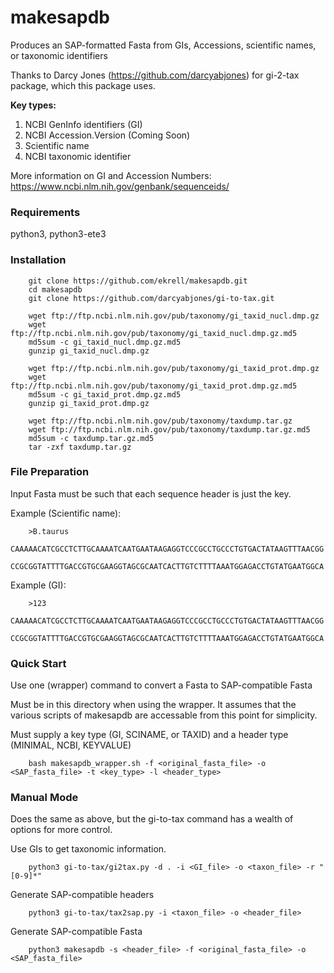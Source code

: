 # makesapdb
Produces an SAP-formatted Fasta from GIs, Accessions, scientific names, or taxonomic identifiers

Thanks to Darcy Jones (https://github.com/darcyabjones) for gi-2-tax package, which this package uses. 

**Key types:**
1. NCBI GenInfo identifiers (GI)
2. NCBI Accession.Version (Coming Soon)
3. Scientific name
4. NCBI taxonomic identifier

More information on GI and Accession Numbers: https://www.ncbi.nlm.nih.gov/genbank/sequenceids/


### Requirements

python3, python3-ete3

### Installation


		git clone https://github.com/ekrell/makesapdb.git
		cd makesapdb
		git clone https://github.com/darcyabjones/gi-to-tax.git
		
		wget ftp://ftp.ncbi.nlm.nih.gov/pub/taxonomy/gi_taxid_nucl.dmp.gz
		wget ftp://ftp.ncbi.nlm.nih.gov/pub/taxonomy/gi_taxid_nucl.dmp.gz.md5
		md5sum -c gi_taxid_nucl.dmp.gz.md5
		gunzip gi_taxid_nucl.dmp.gz

		wget ftp://ftp.ncbi.nlm.nih.gov/pub/taxonomy/gi_taxid_prot.dmp.gz
		wget ftp://ftp.ncbi.nlm.nih.gov/pub/taxonomy/gi_taxid_prot.dmp.gz.md5
		md5sum -c gi_taxid_prot.dmp.gz.md5
		gunzip gi_taxid_prot.dmp.gz

		wget ftp://ftp.ncbi.nlm.nih.gov/pub/taxonomy/taxdump.tar.gz
		wget ftp://ftp.ncbi.nlm.nih.gov/pub/taxonomy/taxdump.tar.gz.md5
		md5sum -c taxdump.tar.gz.md5
		tar -zxf taxdump.tar.gz


### File Preparation

Input Fasta must be such that each sequence header is just the key. 

Example (Scientific name):

		>B.taurus
		CAAAAACATCGCCTCTTGCAAAATCAATGAATAAGAGGTCCCGCCTGCCCTGTGACTATAAGTTTAACGG
		CCGCGGTATTTTGACCGTGCGAAGGTAGCGCAATCACTTGTCTTTTAAATGGAGACCTGTATGAATGGCA

Example (GI):

		>123
		CAAAAACATCGCCTCTTGCAAAATCAATGAATAAGAGGTCCCGCCTGCCCTGTGACTATAAGTTTAACGG
		CCGCGGTATTTTGACCGTGCGAAGGTAGCGCAATCACTTGTCTTTTAAATGGAGACCTGTATGAATGGCA


### Quick Start

Use one (wrapper) command to convert a Fasta to SAP-compatible Fasta

Must be in this directory when using the wrapper. It assumes that the various scripts of makesapdb are accessable from this point for simplicity. 

Must supply a key type (GI, SCINAME, or TAXID) and a header type (MINIMAL, NCBI, KEYVALUE)

		bash makesapdb_wrapper.sh -f <original_fasta_file> -o <SAP_fasta_file> -t <key_type> -l <header_type>

### Manual Mode

Does the same as above, but the gi-to-tax command has a wealth of options for more control. 


Use GIs to get taxonomic information.

		python3 gi-to-tax/gi2tax.py -d . -i <GI_file> -o <taxon_file> -r "[0-9]*"

Generate SAP-compatible headers

		python3 gi-to-tax/tax2sap.py -i <taxon_file> -o <header_file>

Generate SAP-compatible Fasta

		python3 makesapdb -s <header_file> -f <original_fasta_file> -o <SAP_fasta_file>


